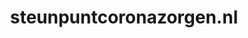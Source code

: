 ---
layout: post
title:  "steunpuntcoronazorgen.nl"
internal_url:  "/data/steunpuntcoronazorgen.nl.html"
categories: dutchgov
---